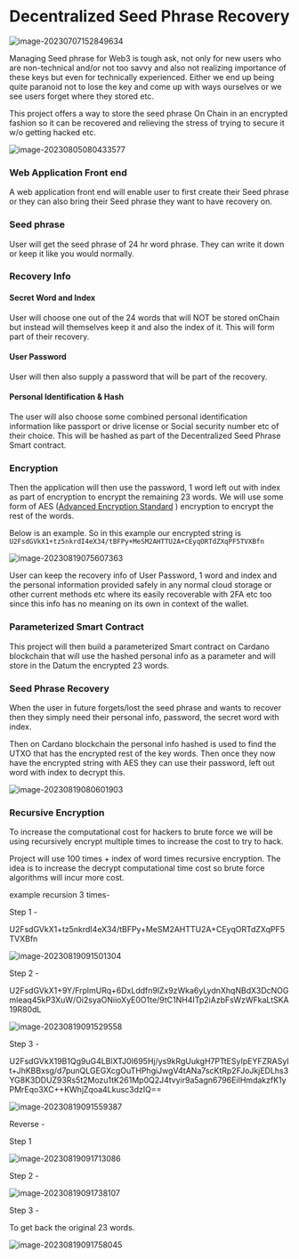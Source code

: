 

# Decentralized Seed Phrase Recovery





![image-20230707152849634](Images/image-20230707152849634.png)



Managing Seed phrase for Web3 is tough ask, not only for new users who are non-technical and/or not too savvy and also not realizing importance of these keys but even for technically experienced. Either we end up being quite paranoid not to lose the key and come up with ways ourselves or we see users forget where they stored etc.

This project offers a way to store the seed phrase On Chain in an encrypted fashion so it can be recovered and relieving the stress of trying to secure it w/o getting hacked etc.



![image-20230805080433577](Images/DecentralizedSeedManagementV2.drawio.png)









### Web Application Front end

A web application front end will enable user to first create their Seed phrase or they can also bring their Seed phrase they want to have recovery on.

### Seed phrase

User will get the seed phrase of 24 hr word phrase. They can write it down or keep it like you would normally.



### Recovery Info



#### Secret Word and Index

User will choose one out of the 24 words that will NOT be stored onChain but instead will themselves keep it and also the index of it. This will form part of their recovery. 

#### User Password

User will then also supply a password that will be part of the recovery.



#### Personal Identification & Hash

The user will also choose some combined personal identification information like passport or drive license or Social security number etc of their choice. This will be hashed as part of the Decentralized Seed Phrase Smart contract. 



### Encryption

Then the application will then use the password, 1 word left out with index as part of encryption to encrypt the remaining 23 words. We will use some form of AES ([Advanced Encryption Standard](https://en.wikipedia.org/wiki/Advanced_Encryption_Standard) ) encryption to encrypt the rest of the words.

Below is an example. So in this example our encrypted string is `U2FsdGVkX1+tz5nkrdI4eX34/tBFPy+MeSM2AHTTU2A+CEyqORTdZXqPF5TVXBfn`

![image-20230819075607363](Images/image-20230819075607363.png)



User can keep the recovery info of User Password, 1 word and index and the personal information provided safely in any normal cloud storage or other current methods etc where its easily recoverable with 2FA etc too since this info has no meaning on its own in context of the wallet. 



 

### Parameterized Smart Contract

This project will then build a parameterized Smart contract on Cardano blockchain that will use the hashed personal info as a parameter and will store in the Datum the encrypted 23 words. 



 

### Seed Phrase Recovery

When the user in future forgets/lost the seed phrase and wants to recover then they simply need their personal info, password, the secret word with index.

Then on Cardano blockchain the personal info hashed is used to find the UTXO that has the encrypted rest of the key words. Then once they now have the encrypted string with AES they can use their password, left out word with index to decrypt this.



![image-20230819080601903](Images/image-20230819080601903.png)





### Recursive Encryption 

To increase the computational cost for hackers to brute force we will be using recursively encrypt multiple times to increase the cost to try to hack.

Project will use 100 times + index of word times recursive encryption. The idea is to increase the decrypt computational time cost so brute force algorithms will incur more cost.



example recursion 3 times- 

Step 1 - 

U2FsdGVkX1+tz5nkrdI4eX34/tBFPy+MeSM2AHTTU2A+CEyqORTdZXqPF5TVXBfn

![image-20230819091501304](Images/image-20230819091501304.png)

Step 2 - 

U2FsdGVkX1+9Y/FrplmURq+6DxLddfn9lZx9zWka6yLydnXhqNBdX3DcNOGmleaq45kP3XuW/Oi2syaONiioXyE0O1te/9tC1NH4ITp2iAzbFsWzWFkaLtSKA19R80dL



![image-20230819091529558](Images/image-20230819091529558.png)





Step 3 - 

U2FsdGVkX19B1Qg9uG4LBlXTJ0I695Hj/ys9kRgUukgH7PTtESyIpEYFZRASyIt+JhKBBxsg/d7punQLGEGXcgOuTHPhgiJwgV4tANa7scKtRp2FJoJkjEDLhs3YG8K3DDUZ93Rs5t2Mozu1tK261Mp0Q2J4tvyir9a5agn6796EiIHmdakzfK1yPMrEqo3XC++KWhjZqoa4Lkusc3dzIQ==

![image-20230819091559387](Images/image-20230819091559387.png)









Reverse - 



Step 1  

![image-20230819091713086](Images/image-20230819091713086.png)





Step 2 - 

![image-20230819091738107](Images/image-20230819091738107.png)



Step 3 - 

To get back the original 23 words.

![image-20230819091758045](Images/image-20230819091758045.png)













